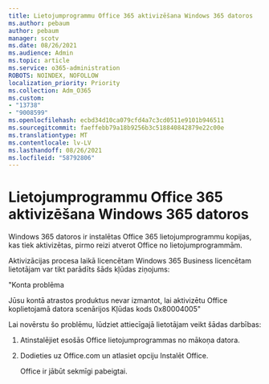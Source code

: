 ```yaml
---
title: Lietojumprogrammu Office 365 aktivizēšana Windows 365 datoros
ms.author: pebaum
author: pebaum
manager: scotv
ms.date: 08/26/2021
ms.audience: Admin
ms.topic: article
ms.service: o365-administration
ROBOTS: NOINDEX, NOFOLLOW
localization_priority: Priority
ms.collection: Adm_O365
ms.custom:
- "13738"
- "9008599"
ms.openlocfilehash: ecbd34d10ca079cfd4a7c3cd0511e9101b946511
ms.sourcegitcommit: faeffebb79a18b9256b3c518840842879e22c00e
ms.translationtype: MT
ms.contentlocale: lv-LV
ms.lasthandoff: 08/26/2021
ms.locfileid: "58792806"
---
```

# <a name="activating-office-365-applications-on-windows-365-pcs"></a>Lietojumprogrammu Office 365 aktivizēšana Windows 365 datoros

Windows 365 datoros ir instalētas Office 365 lietojumprogrammu kopijas, kas tiek aktivizētas, pirmo reizi atverot Office no lietojumprogrammām.

Aktivizācijas procesa laikā licencētam Windows 365 Business licencētam lietotājam var tikt parādīts šāds kļūdas ziņojums:

"Konta problēma

Jūsu kontā atrastos produktus nevar izmantot, lai aktivizētu Office koplietojamā datora scenārijos Kļūdas kods 0x80004005"

Lai novērstu šo problēmu, lūdziet attiecīgajā lietotājam veikt šādas darbības: 

1. Atinstalējiet esošās Office lietojumprogrammas no mākoņa datora.
1. Dodieties uz Office.com un atlasiet opciju Instalēt Office.

    Office ir jābūt sekmīgi pabeigtai.
